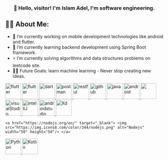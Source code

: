 <h3 align="center">👋 Hello, visitor! I'm Islam Adel, I'm software engineering.</h3>


## 🙋‍♂️ About Me:
- 🔭 I’m currently working on mobile development technologies like android and flutter.
- 🌱 I’m currently learning backend development using Spring Boot framework.
- ⚡ I’m currently solving algorithms and data structures problems on leetcode site.
- 💪🏼 Future Goals: learn machine learning - Never stop creating new ideas.

<p align="left"> 
    <a href="https://flutter.dev/" target="_blank"> <img src="https://img.icons8.com/color/48/000000/flutter.png" alt="flutter" width="50" height="50"/> </a> 
    <a href="https://firebase.google.com/" target="_blank"> <img src="https://img.icons8.com/color/48/000000/firebase.png" alt="flutter" width="50" height="50"/> </a> 
    <a href="https://dart.dev/" target="_blank"> <img src="https://img.icons8.com/color/48/000000/dart.png" alt="dart" width="50" height="50"/> </a>
    <a href="https://postman.com" target="_blank"> <img src="https://www.vectorlogo.zone/logos/getpostman/getpostman-icon.svg" alt="postman" width="50" height="50"/> </a> 
    <a href="https://restfulapi.net/" target="_blank"> <img src="https://blog.restcase.com/content/images/2016/10/icon-gears-blue-big.png" alt="restful" width="50" height="50"/> </a>
    <a  href="https://github.com/" target="_blank"> <img src="https://img.icons8.com/nolan/64/github.png" alt="github" width="50" height="50"/> </a> 
    <a href="https://www.java.com" target="_blank"> <img src="https://img.icons8.com/color/48/000000/java-coffee-cup-logo--v2.png" alt="java" width="50" height="50" /> </a>
    <a href="https://www.android.com/" target="_blank"> <img src="https://img.icons8.com/fluency/48/000000/android-os.png" alt="android" width="50" height="50"/> </a> 
    <a href="https://git-scm.com/" target="_blank"> <img src="https://img.icons8.com/color/48/000000/git.png" width="50" height="50"/> </a> 
    <a href="https://code.visualstudio.com/" target="_blank"> <img src="https://img.icons8.com/color/48/000000/visual-studio-code-2019.png" alt="visualStudio" width="50" height="50"/> </a> 
    <a href="https://www.jetbrains.com/idea/" target="_blank"> <img src="https://img.icons8.com/color/50/000000/intellij-idea.png" alt="intelliJ" width="50" height="50"/> </a> 
    <a href="https://developer.android.com/studio" target="_blank"> <img src="https://img.icons8.com/color/48/000000/android-studio--v2.png" alt="androidstudio" width="50" height="50"/> </a> 
    <a href="[https://www.jetbrains.com/idea/](https://www.adobe.com/mena_en/products/xd.html)" target="_blank"> <img src="https://img.icons8.com/color/344/adobe-xd--v1.png" alt="Xd" width="50" height="50"/> </a> 

    <a href="https://nodejs.org/en/" target="_blank"> <img src="https://img.icons8.com/color/344/nodejs.png" alt="Nodejs" width="50" height="50"/> </a> 
   <a href="https://www.python.org/" target="_blank"> <img src="https://img.icons8.com/color/344/python.png" alt="Python" width="50" height="50"/> </a>
  <a href="https://kotlinlang.org/" target="_blank"> <img src="https://img.icons8.com/color/344/kotlin.png" alt="Kotlin" width="50" height="50"/> </a>
  


</p>

<!--
**islammarcelo/islammarcelo** is a ✨ _special_ ✨ repository because its `README.md` (this file) appears on your GitHub profile.

Here are some ideas to get you started:

- 🔭 I’m currently working on ...
- 🌱 I’m currently learning ...
- 👯 I’m looking to collaborate on ...
- 🤔 I’m looking for help with ...
- 💬 Ask me about ...
- 📫 How to reach me: ...
- 😄 Pronouns: ...
- ⚡ Fun fact: ...
-->
